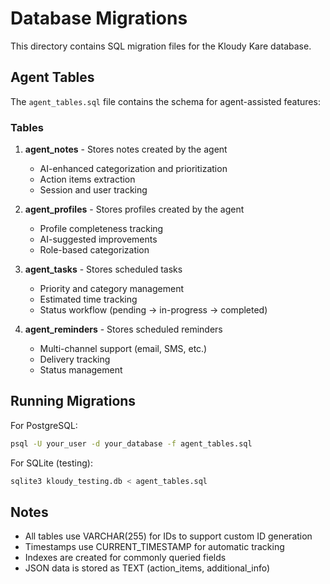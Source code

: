# Database Migrations

This directory contains SQL migration files for the Kloudy Kare database.

## Agent Tables

The `agent_tables.sql` file contains the schema for agent-assisted features:

### Tables

1. **agent_notes** - Stores notes created by the agent
   - AI-enhanced categorization and prioritization
   - Action items extraction
   - Session and user tracking

2. **agent_profiles** - Stores profiles created by the agent
   - Profile completeness tracking
   - AI-suggested improvements
   - Role-based categorization

3. **agent_tasks** - Stores scheduled tasks
   - Priority and category management
   - Estimated time tracking
   - Status workflow (pending → in-progress → completed)

4. **agent_reminders** - Stores scheduled reminders
   - Multi-channel support (email, SMS, etc.)
   - Delivery tracking
   - Status management

## Running Migrations

For PostgreSQL:
```bash
psql -U your_user -d your_database -f agent_tables.sql
```

For SQLite (testing):
```bash
sqlite3 kloudy_testing.db < agent_tables.sql
```

## Notes

- All tables use VARCHAR(255) for IDs to support custom ID generation
- Timestamps use CURRENT_TIMESTAMP for automatic tracking
- Indexes are created for commonly queried fields
- JSON data is stored as TEXT (action_items, additional_info)
